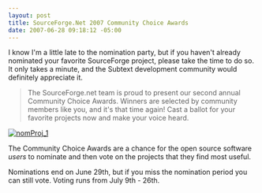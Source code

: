 ```yaml
---
layout: post
title: SourceForge.Net 2007 Community Choice Awards
date: 2007-06-28 09:18:12 -05:00
---
```


I know I'm a little late to the nomination party, but if you haven't already nominated your favorite SourceForge project, please take the time to do so. It only takes a minute, and the Subtext development community would definitely appreciate it. 

> The SourceForge.net team is proud to present our second annual Community Choice Awards. Winners are selected by community members like you, and it's that time again! Cast a ballot for your favorite projects now and make your voice heard.

[![nomProj_1](http://codeclimber.net.nz/images/codeclimber_net_nz/WindowsLiveWriter/PleaseNominateSubtextForASourceForgeComm_13A5B/nomProj_1_1.png)](http://sourceforge.net/awards/cca/nomination.php?group_id=137896&from=http%3A%2F%2Fsourceforge.net%2Fprojects%2Fsubtext%2F)

The Community Choice Awards are a chance for the open source software *users* to nominate and then vote on the projects that they find most useful.

Nominations end on June 29th, but if you miss the nomination period you can still vote. Voting runs from July 9th - 26th.
